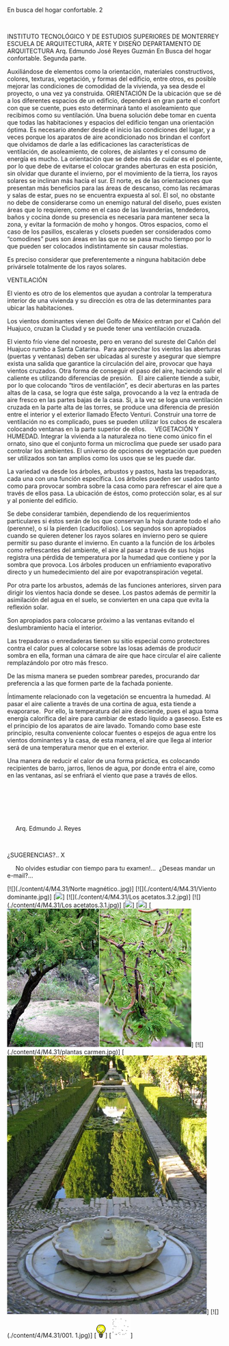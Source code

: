 

En busca del hogar 
 confortable. 2 




 


INSTITUTO TECNOLÓGICO Y DE ESTUDIOS SUPERIORES 
 DE MONTERREY
ESCUELA DE ARQUITECTURA, ARTE Y 
 DISEÑO
DEPARTAMENTO DE 
 ARQUITECTURA
Arq. Edmundo José Reyes 
 Guzmán
En Busca del hogar confortable. Segunda 
 parte.


Auxiliándose de elementos como la orientación, 
 materiales constructivos, colores, texturas, vegetación, y formas del 
 edificio, entre otros, es posible mejorar las condiciones de comodidad 
 de la vivienda, ya sea desde el proyecto, o una vez ya 
 construida.
ORIENTACIÓN
De la ubicación que se dé a los 
 diferentes espacios de un edificio, dependerá en gran parte el 
 confort con que se cuente, pues esto determinará tanto 
 el asoleamiento que recibimos como su 
 ventilación.
Una buena solución debe tomar en cuenta que todas las 
 habitaciones y espacios del edificio tengan una orientación 
 óptima. 
Es necesario atender desde el inicio las 
 condiciones del lugar, y a veces porque los aparatos de 
 aire acondicionado nos brindan el confort que olvidamos de darle a las 
 edificaciones las características de ventilación, de 
 asoleamiento, de colores, de aislantes y el consumo de energía 
 es mucho.
La orientación que se debe más de cuidar 
 es el poniente, por lo que debe de evitarse el colocar grandes aberturas 
 en esta posición, sin olvidar que durante el invierno, por el movimiento 
 de la tierra, los rayos solares se inclinan más hacia el 
 sur.
El norte, es de las orientaciones que 
 presentan más beneficios para las áreas de descanso, como las 
 recámaras y salas de estar, pues no se encuentra expuesta al 
 sol.
El sol, no obstante no debe de 
 considerarse como un enemigo natural del diseño, pues existen áreas que 
 lo requieren, como en el caso de las lavanderías, tendederos, 
 baños y cocina donde su presencia es necesaria para mantener 
 seca la zona, y evitar la formación de moho y 
 hongos.
Otros espacios, como el caso de los pasillos, 
 escaleras y closets pueden ser considerados como “comodines” 
 pues son áreas en las que no se pasa mucho tiempo por lo que pueden ser 
 colocados indistintamente sin causar molestias. 
 
Es preciso considerar que preferentemente a ninguna 
 habitación debe privársele totalmente de los rayos 
 solares.


VENTILACIÓN 
 
El viento es otro de los elementos 
 que ayudan a controlar la temperatura interior de una vivienda y su 
 dirección es otra de las determinantes para ubicar las habitaciones. 
 
Los vientos dominantes vienen del Golfo 
 de México entran por el Cañón del Huajuco, cruzan la Ciudad y se puede 
 tener una ventilación cruzada. 

El viento frío viene del noroeste, pero 
 en verano del sureste del Cañón del Huajuco rumbo a 
 Santa Catarina.
 Para aprovechar los vientos las aberturas (puertas y 
 ventanas) deben ser ubicadas al sureste y asegurar que siempre exista 
 una salida que garantice la circulación del aire, provocar que haya 
 vientos cruzados. 
Otra forma de conseguir el paso del aire, haciendo salir 
 el caliente es utilizando diferencias de presión. 
 
El aire caliente tiende a subir, por lo que 
 colocando “tiros de ventilación”, es decir aberturas en 
 las partes altas de la casa, se logra que éste salga, provocando a la 
 vez la entrada de aire fresco en las partes bajas de la casa. 
 Si, a la vez se loga una ventilación cruzada en la parte 
 alta de las torres, se produce una diferencia de presión entre el 
 interior y el exterior llamado Efecto Venturi.
Construir una torre de ventilación no es 
 complicado, pues se pueden utilizar los cubos de escalera colocando 
 ventanas en la parte superior de ellos.
 
 
VEGETACIÓN Y 
 HUMEDAD.
Integrar la vivienda a la 
 naturaleza no tiene como único fin el ornato, sino que 
 el conjunto forma un microclima que puede ser usado para controlar los 
 ambientes. 
El universo de opciones de vegetación que pueden ser 
 utilizados son tan amplios como los usos que se les puede dar.

La variedad va desde los árboles, arbustos y 
 pastos, hasta las trepadoras, cada una con una función 
 específica. 
Los árboles pueden ser usados tanto como para provocar 
 sombra sobre la casa como para refrescar el aire que a través de ellos 
 pasa. 
La ubicación de éstos, como protección solar, es 
 al sur y al poniente del 
 edificio.


Se debe considerar también, dependiendo de los 
 requerimientos particulares si éstos serán de los que conservan la hoja 
 durante todo el año (perenne), o si la pierden 
 (caducifolios). 
Los segundos son apropiados cuando se quieren detener los 
 rayos solares en invierno pero se quiere permitir su paso durante el 
 invierno.
En cuanto a la función de los árboles como refrescantes 
 del ambiente, el aire al pasar a través de sus hojas registra una 
 pérdida de temperatura por la humedad que contiene y 
 por la sombra que provoca.
Los árboles producen un enfriamiento evaporativo 
 directo y un humedecimiento del aire por 
 evapotranspiración vegetal.

Por otra parte los arbustos, además de las funciones 
 anteriores, sirven para dirigir los vientos hacia donde 
 se desee.
Los pastos además de permitir la 
 asimilación del agua en el suelo, se convierten en una 
 capa que evita la reflexión solar.

Son apropiados para colocarse próximo a las ventanas 
 evitando el deslumbramiento hacia el interior. 
 
Las trepadoras o enredaderas tienen su 
 sitio especial como protectores contra el calor pues al colocarse sobre 
 las losas además de producir sombra en ella, forman una cámara de aire 
 que hace circular el aire caliente remplazándolo por otro más fresco. 
 

De las misma manera se pueden sombrear paredes, procurando 
 dar preferencia a las que formen parte de la fachada poniente. 
 
Íntimamente relacionado con la vegetación se encuentra la 
 humedad. 
Al pasar el aire caliente a través de una 
 cortina de agua, esta tiende a evaporarse. 
 Por ello, la 
 temperatura del aire desciende, pues el agua toma energía calorífica del 
 aire para cambiar de estado líquido a gaseoso. Este es el principio de 
 los aparatos de aire lavado.
Tomando como base este principio, resulta 
 conveniente colocar fuentes o espejos de agua entre los 
 vientos dominantes y la casa, de esta manera, el aire 
 que llega al interior será de una temperatura menor que en el exterior. 
 
Una manera de reducir el calor de una forma práctica, es 
 colocando recipientes de barro, jarros, llenos de agua, por donde entra 
 el aire, como en las ventanas, así se enfriará el viento que pase a 
 través de ellos.

 



 




 

 
 
 Arq. Edmundo J. 
 Reyes

 








¿SUGERENCIAS?.. 
X


     No 
 olvides estudiar con tiempo para tu examen!... 
 ¿Deseas mandar un e-mail?...


[![](./content/4/M4.31/Norte magnético..jpg)]
[![](./content/4/M4.31/Viento dominante.jpg)]
[![](./content/4/M4.31/cañondelhuajuco.jpg)]
[![](./content/4/M4.31/Los acetatos.3.2.jpg)]
[![](./content/4/M4.31/Los acetatos.3.1.jpg)]
[![](./content/4/M4.31/árbol.jpg)]
[![](./content/4/M4.31/árbol.jpg)]
[![](./content/4/M4.31/Huizache.jpg)]
[![](./content/4/M4.31/plantas carmen.jpg)]
[![](./content/4/M4.31/Evaporacionpasiva.jpg)]
[![](./content/4/M4.31/001.  1.jpg)]
[![](./content/4/M4.31/sugerencias.gif)]
[![](./content/4/M4.31/email_41.gif)]
